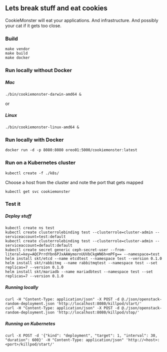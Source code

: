 ## Lets break stuff and eat cookies

CookieMonster will eat your applications. And infrastructure. And possibly your cat if it gets too close.

### Build
```
make vendor
make build
make docker
```

### Run locally without Docker

##### Mac
```
./bin/cookiemonster-darwin-amd64 &
```
or
##### Linux
```
./bin/cookiemonster-linux-amd64 &
```

### Run locally with Docker
```
docker run -d -p 8080:8080 oreo01:5000/cookiemonster:latest
```

### Run on a Kubernetes cluster
```
kubectl create -f ./k8s/
```

Choose a host from the cluster and note the port that gets mapped
```
kubectl get svc cookiemonster
```

### Test it

##### Deploy stuff
```
kubectl create ns test
kubectl create clusterrolebinding test --clusterrole=cluster-admin --serviceaccount=test:default
kubectl create clusterrolebinding test --clusterrole=cluster-admin --serviceaccount=default:default
kubectl create secret generic ceph-secret-user --from-literal=key=AQCPrrdYbn6PJxAAWymornUUVbCkgWN6h+mPFg== --namespace=test
helm install skt/etcd --name etcdtest --namespace test --version 0.1.0
helm install skt/rabbitmq --name rabbitmqtest --namespace test --set replicas=7 --version 0.1.0
helm install skt/mariadb --name mariadbtest --namespace test --set replicas=7 --version 0.1.0
```

##### Running locally
```
curl -H "Content-Type: application/json" -X POST -d @./json/openstack-random-deployment.json 'http://localhost:8080/killpod/start/'
curl -H "Content-Type: application/json" -X POST -d @./json/openstack-random-deployment.json 'http://localhost:8080/killpod/stop/'
```

##### Running on Kubernetes
```
curl -X POST -d '{"kind": "deployment", "target": 1, "interval": 30, "duration": 600}' -H "Content-Type: application/json" 'http://<host>:<port>/killpod/start/'
```
